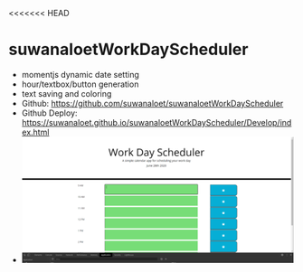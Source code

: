 <<<<<<< HEAD

# suwanaloetWorkDayScheduler
* momentjs dynamic date setting
* hour/textbox/button generation 
* text saving and coloring
* Github: https://github.com/suwanaloet/suwanaloetWorkDayScheduler
* Github Deploy: https://suwanaloet.github.io/suwanaloetWorkDayScheduler/Develop/index.html
* ![Project Screenshot](./Develop/screenshot.png)
